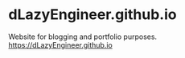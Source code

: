 # dLazyEngineer.github.io
Website for blogging and portfolio purposes.
https://dLazyEngineer.github.io
